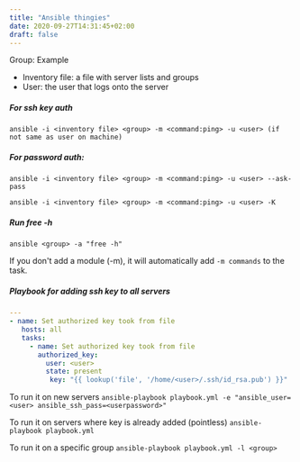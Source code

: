 ```yaml
---
title: "Ansible thingies"
date: 2020-09-27T14:31:45+02:00
draft: false
---
```


Group: Example
 - Inventory file: a file with server lists and groups
 - User: the user that logs onto the server

##### For ssh key auth
`ansible -i <inventory file> <group> -m <command:ping> -u <user> (if not same as user on machine)`

##### For password auth:
`ansible -i <inventory file> <group> -m <command:ping> -u <user> --ask-pass`

`ansible -i <inventory file> <group> -m <command:ping> -u <user> -K`

##### Run free -h
`ansible <group> -a "free -h"`


If you don't add a module (-m), it will automatically add `-m commands` to the task.


##### Playbook for adding ssh key to all servers
```yaml
---
- name: Set authorized key took from file
   hosts: all
   tasks:
     - name: Set authorized key took from file
       authorized_key:
         user: <user>
         state: present
          key: "{{ lookup('file', '/home/<user>/.ssh/id_rsa.pub') }}"
```

To run it on new servers
`ansible-playbook playbook.yml -e "ansible_user=<user> ansible_ssh_pass=<userpassword>"`

To run it on servers where key is already added (pointless)
`ansible-playbook playbook.yml`

To run it on a specific group
`ansible-playbook playbook.yml -l <group>`
